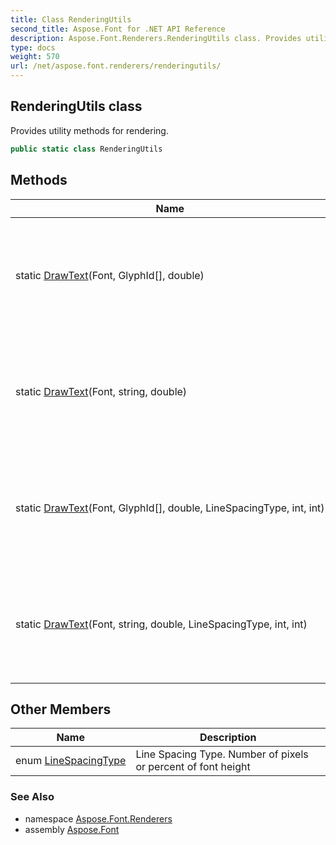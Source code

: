 ```yaml
---
title: Class RenderingUtils
second_title: Aspose.Font for .NET API Reference
description: Aspose.Font.Renderers.RenderingUtils class. Provides utility methods for rendering
type: docs
weight: 570
url: /net/aspose.font.renderers/renderingutils/
---
```

## RenderingUtils class

Provides utility methods for rendering.

```csharp
public static class RenderingUtils
```

## Methods

| Name | Description |
| --- | --- |
| static [DrawText](../../aspose.font.renderers/renderingutils/drawtext/#drawtext)(Font, GlyphId[], double) | Rendering text in BitMap. Return result in PNG-format as stream of bytes |
| static [DrawText](../../aspose.font.renderers/renderingutils/drawtext/#drawtext_2)(Font, string, double) | Rendering text in BitMap. Return result in PNG-format as stream of bytes |
| static [DrawText](../../aspose.font.renderers/renderingutils/drawtext/#drawtext_1)(Font, GlyphId[], double, LineSpacingType, int, int) | Rendering text in BitMap. Return result in PNG-format as stream of bytes |
| static [DrawText](../../aspose.font.renderers/renderingutils/drawtext/#drawtext_3)(Font, string, double, LineSpacingType, int, int) | Rendering text in BitMap. Return result in PNG-format as stream of bytes |

## Other Members

| Name | Description |
| --- | --- |
| enum [LineSpacingType](../../aspose.font.renderers/renderingutils.linespacingtype) | Line Spacing Type. Number of pixels or percent of font height |

### See Also

* namespace [Aspose.Font.Renderers](../../aspose.font.renderers/)
* assembly [Aspose.Font](../../)


